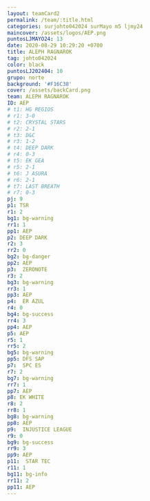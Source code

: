 ```yaml
---
layout: teamCard2
permalink: /team/:title.html
categories: surjohto042024 surMayo m5 ljmy24
maincover: /assets/logos/AEP.png
puntosLJMAYO24: 13
date: 2020-08-29 10:29:20 +0700
title: ALEPH RAGNAROK
tag: johto042024
color: black
puntosLJ202404: 10
grupo: norte
background: '#F16C38'
cover: /assets/backCard.png
team: ALEPH RAGNAROK
ID: AEP
# t1: HG REGIOS
# r1: 3-0
# t2: CRYSTAL STARS
# r2: 2-1
# t3: D&C
# r3: 1-2
# t4: DEEP DARK
# r4: 0-3
# t5: EK GEA
# r5: 2-1
# t6: J ASURA
# r6: 2-1
# t7: LAST BREATH
# r7: 0-3
pj: 9
p1: TSR
r1: 2
bg1: bg-warning
rr1: 1
pp1: AEP
p2: DEEP DARK
r2: 3
rr2: 0
bg2: bg-danger
pp2: AEP
p3:  ZERONOTE
r3: 2
bg3: bg-warning
rr3: 1
pp3: AEP
p4:  ER AZUL
r4: 0
bg4: bg-success
rr4: 3
pp4: AEP
p5: AEP
r5: 1
rr5: 2
bg5: bg-warning
pp5: DFS SAP
p7:  SPC ES
r7: 2
bg7: bg-warning
rr7: 1
pp7: AEP
p8: EK WHITE
r8: 2
rr8: 1
bg8: bg-warning
pp8: AEP
p9:  INJUSTICE LEAGUE
r9: 0
bg9: bg-success
rr9: 3
pp9: AEP
p11:  STAR TEC
r11: 1
bg11: bg-info
rr11: 2
pp11: AEP
---
```



